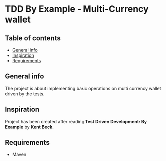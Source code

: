 # TDD By Example - Multi-Currency wallet

## Table of contents
* [General info](#general-info)
* [Inspiration](#inspiration)
* [Requirements](#requirements)

## General info
The project is about implementing basic operations on multi currency wallet driven by the tests.

## Inspiration
Project has been created after reading **Test Driven Development: By Example** by **Kent Beck**.

## Requirements
* Maven